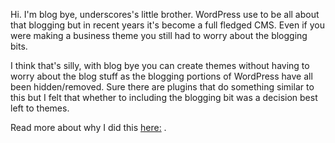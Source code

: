 
Hi. I'm blog bye, underscores's little brother. WordPress use to be all about that blogging but in recent years it's become a full fledged CMS. Even if you were making a business theme you still had to worry about the blogging bits. 

I think that's silly, with blog bye you can create themes without having to worry about the blog stuff as the blogging portions of WordPress have all been hidden/removed. Sure there are plugins that do something similar to this but I felt that whether to including the blogging bit was a decision best left to themes.

Read more about why I did this [here:](https://secretpizza.party/blog-bye/) .
